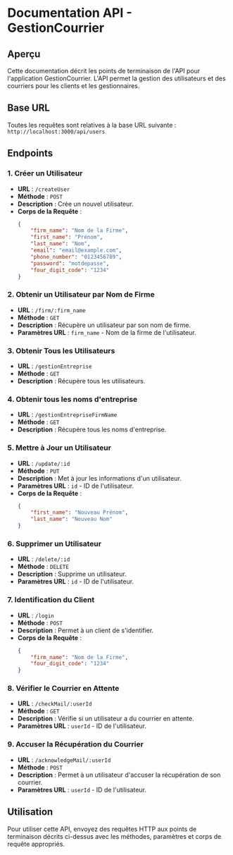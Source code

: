 # Documentation API - GestionCourrier

## Aperçu

Cette documentation décrit les points de terminaison de l'API pour l'application GestionCourrier. L'API permet la gestion des utilisateurs et des courriers pour les clients et les gestionnaires.

## Base URL

Toutes les requêtes sont relatives à la base URL suivante : `http://localhost:3000/api/users`

## Endpoints

### 1. Créer un Utilisateur

- **URL** : `/createUser`
- **Méthode** : `POST`
- **Description** : Crée un nouvel utilisateur.
- **Corps de la Requête** :
  ```json
  {
      "firm_name": "Nom de la Firme",
      "first_name": "Prénom",
      "last_name": "Nom",
      "email": "email@example.com",
      "phone_number": "0123456789",
      "password": "motdepasse",
      "four_digit_code": "1234"
  }
  ```

### 2. Obtenir un Utilisateur par Nom de Firme

- **URL** : `/firm/:firm_name`
- **Méthode** : `GET`
- **Description** : Récupère un utilisateur par son nom de firme.
- **Paramètres URL** : `firm_name` - Nom de la firme de l'utilisateur.

### 3. Obtenir Tous les Utilisateurs

- **URL** : `/gestionEntreprise`
- **Méthode** : `GET`
- **Description** : Récupère tous les utilisateurs.

### 4. Obtenir tous les noms d'entreprise

- **URL** : `/gestionEntrepriseFirmName`
- **Méthode** : `GET`
- **Description** : Récupère tous les noms d'entreprise.

### 5. Mettre à Jour un Utilisateur

- **URL** : `/update/:id`
- **Méthode** : `PUT`
- **Description** : Met à jour les informations d'un utilisateur.
- **Paramètres URL** : `id` - ID de l'utilisateur.
- **Corps de la Requête** :
  ```json
  {
      "first_name": "Nouveau Prénom",
      "last_name": "Nouveau Nom"
  }
  ```

### 6. Supprimer un Utilisateur

- **URL** : `/delete/:id`
- **Méthode** : `DELETE`
- **Description** : Supprime un utilisateur.
- **Paramètres URL** : `id` - ID de l'utilisateur.

### 7. Identification du Client

- **URL** : `/login`
- **Méthode** : `POST`
- **Description** : Permet à un client de s'identifier.
- **Corps de la Requête** :
  ```json
  {
      "firm_name": "Nom de la Firme",
      "four_digit_code": "1234"
  }
  ```

### 8. Vérifier le Courrier en Attente

- **URL** : `/checkMail/:userId`
- **Méthode** : `GET`
- **Description** : Vérifie si un utilisateur a du courrier en attente.
- **Paramètres URL** : `userId` - ID de l'utilisateur.

### 9. Accuser la Récupération du Courrier

- **URL** : `/acknowledgeMail/:userId`
- **Méthode** : `POST`
- **Description** : Permet à un utilisateur d'accuser la récupération de son courrier.
- **Paramètres URL** : `userId` - ID de l'utilisateur.

## Utilisation

Pour utiliser cette API, envoyez des requêtes HTTP aux points de terminaison décrits ci-dessus avec les méthodes, paramètres et corps de requête appropriés.